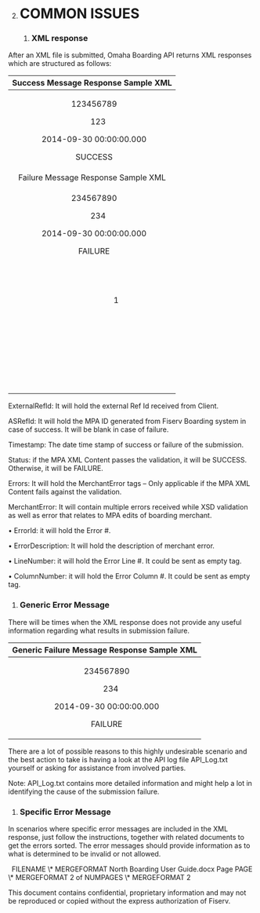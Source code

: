 ﻿

   2. # **COMMON ISSUES**
      1. ### **XML response**
After an XML file is submitted, Omaha Boarding API returns XML responses which are structured as follows:  

|Success Message Response Sample XML|
| :-: |
|<p><SubmitMPAResponse></p><p><SubmitMPAResult></p><p>`	`<ExternalRefId>123456789</ExternalRefId></p><p>`	`<ASRefId>123</ASRefId></p><p>`	`<Timestamp>2014-09-30 00:00:00.000</Timestamp></p><p>`	`<Status>SUCCESS</Status></p><p></SubmitMPAResult></p><p></SubmitMPAResponse></p>|
|Failure Message Response Sample XML|
|<p><SubmitMPAResponse></p><p><SubmitMPAResult></p><p>`	`<ExternalRefId>234567890</ExternalRefId></p><p>`	`<ASRefId>234</ASRefId></p><p>`	`<Timestamp>2014-09-30 00:00:00.000</Timestamp></p><p>`	`<Status>FAILURE</Status></p><p>`	`<Errors></p><p>`		`<MerchantError></p><p>`			`<ErrorId>1</ErrorId></p><p>`			`<ErrorDescription></ErrorDescription></p><p>`			`<LineNumber/></p><p>`			`<ColumnNumber/></p><p>`		`</MerchantError></p><p>`	`</Errors></p><p></SubmitMPAResult></p><p></SubmitMPAResponse></p>|
ExternalRefId: It will hold the external Ref Id received from Client.

ASRefId: It will hold the MPA ID generated from Fiserv Boarding system in case of success. It will be blank in case of failure.

Timestamp:  The date time stamp of success or failure of the submission.

Status: if the MPA XML Content passes the validation, it will be SUCCESS. Otherwise, it will be FAILURE.

Errors: It will hold the MerchantError tags – Only applicable if the MPA XML Content fails against the validation.

MerchantError: It will contain multiple errors received while XSD validation as well as error that relates to MPA edits of boarding merchant.

•	ErrorId: it will hold the Error #.

•	ErrorDescription: It will hold the description of merchant error. 

•	LineNumber: it will hold the Error Line #. It could be sent as empty tag.

•	ColumnNumber: it will hold the Error Column #. It could be sent as empty tag.
1. ### **Generic Error Message**
There will be times when the XML response does not provide any useful information regarding what results in submission failure. 

|Generic Failure Message Response Sample XML|
| :-: |
|<p><SubmitMPAResponse></p><p><SubmitMPAResult></p><p>`	`<ExternalRefId>234567890</ExternalRefId></p><p>`	`<ASRefId>234</ASRefId></p><p>`	`<Timestamp>2014-09-30 00:00:00.000</Timestamp></p><p>`	`<Status>FAILURE</Status></p><p></SubmitMPAResult></p><p></SubmitMPAResponse></p>|
There are a lot of possible reasons to this highly undesirable scenario and the best action to take is having a look at the API log file API\_Log.txt yourself or asking for assistance from involved parties. 

Note: API\_Log.txt contains more detailed information and might help a lot in identifying the cause of the submission failure. 

1. ### **Specific Error Message**
In scenarios where specific error messages are included in the XML response, just follow the instructions, together with related documents to get the errors sorted.   The error messages should provide information as to what is determined to be invalid or not allowed.



` `FILENAME   \\* MERGEFORMAT North Boarding User Guide.docx		Page  PAGE   \\* MERGEFORMAT 2 of  NUMPAGES   \\* MERGEFORMAT 2

This document contains confidential, proprietary information and may not be reproduced or copied without the express authorization of Fiserv. 
